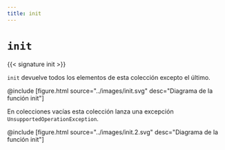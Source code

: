 ```yaml
---
title: init
---
```


# `init`

{{< signature init >}}

`init` devuelve todos los elementos de esta colección excepto el último.

@include [figure.html source="../images/init.svg" desc="Diagrama de la función init"]

En colecciones vacías esta colección lanza una excepción `UnsupportedOperationException`.

@include [figure.html source="../images/init.2.svg" desc="Diagrama de la función init"]
